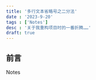 ```yaml
---
title: '多行文本省略号之二分法'
date : '2023-9-20'
tags : ['Notes']
desc : '关于我重构项目时的一番折腾……'
draft: true
---
```


## 前言

Notes
